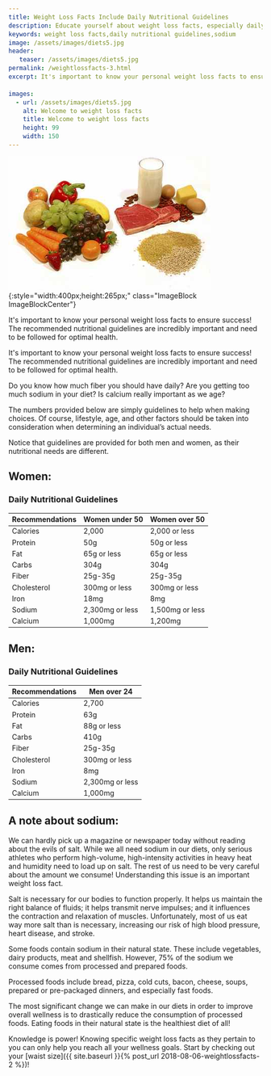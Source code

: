 ```yaml
---
title: Weight Loss Facts Include Daily Nutritional Guidelines
description: Educate yourself about weight loss facts, especially daily nutritional guidelines and dangers of sodium, to assist with diet  and wellness planning.
keywords: weight loss facts,daily nutritional guidelines,sodium
image: /assets/images/diets5.jpg
header:
   teaser: /assets/images/diets5.jpg
permalink: /weightlossfacts-3.html
excerpt: It's important to know your personal weight loss facts to ensure success! The recommended nutritional guidelines are incredibly important and need to be followed for optimal health.

images:
  - url: /assets/images/diets5.jpg
    alt: Welcome to weight loss facts
    title: Welcome to weight loss facts
    height: 99
    width: 150
---
```


![Welcome to weight loss facts](/assets/images/diets5.jpg){:style="width:400px;height:265px;" class="ImageBlock ImageBlockCenter"}

It's important to know your personal weight loss facts to ensure success! The recommended nutritional guidelines are incredibly important and need to be followed for optimal health.

It's important to know your personal weight loss facts to ensure success! The recommended nutritional guidelines are incredibly important and need to be followed for optimal health.

Do you know how much fiber you should have daily? Are you getting too much sodium in your diet? Is calcium really important as we age?

The numbers provided below are simply guidelines to help when making choices. Of course, lifestyle, age, and other factors should be taken into consideration when determining an individual’s actual needs.

Notice that guidelines are provided for both men and women, as their nutritional needs are different.

## Women:
### Daily Nutritional Guidelines

| Recommendations | Women under 50 | Women over 50 |
|-----------------|----------------|---------------|
| Calories | 2,000 | 2,000 or less |
| Protein | 50g | 50g or less |
| Fat | 65g or less | 65g or less |
| Carbs | 304g | 304g |
| Fiber | 25g-35g | 25g-35g |
| Cholesterol | 300mg or less | 300mg or less |
| Iron | 18mg | 8mg |
| Sodium | 2,300mg or less | 1,500mg or less |
| Calcium | 1,000mg | 1,200mg |

## Men:
### Daily Nutritional Guidelines

| Recommendations | Men over 24        |
|-----------------|--------------------|
| Calories | 2,700 |
| Protein | 63g |
| Fat | 88g or less |
| Carbs | 410g |
| Fiber | 25g-35g |
| Cholesterol | 300mg or less |
| Iron | 8mg |
| Sodium | 2,300mg or less |
| Calcium | 1,000mg |

## A note about sodium:

We can hardly pick up a magazine or newspaper today without reading about the evils of salt. While we all need sodium in our diets, only serious athletes who perform high-volume, high-intensity activities in heavy heat and humidity need to load up on salt. The rest of us need to be very careful about the amount we consume! Understanding this issue is an important weight loss fact.

Salt is necessary for our bodies to function properly. It helps us maintain the right balance of fluids; it helps transmit nerve impulses; and it influences the contraction and relaxation of muscles. Unfortunately, most of us eat way more salt than is necessary, increasing our risk of high blood pressure, heart disease, and stroke.

Some foods contain sodium in their natural state. These include vegetables, dairy products, meat and shellfish. However, 75% of the sodium we consume comes from processed and prepared foods.

Processed foods include bread, pizza, cold cuts, bacon, cheese, soups, prepared or pre-packaged dinners, and especially fast foods.

The most significant change we can make in our diets in order to improve overall wellness is to drastically reduce the consumption of processed foods. Eating foods in their natural state is the healthiest diet of all!

Knowledge is power! Knowing specific weight loss facts as they pertain to you can only help you reach all your wellness goals. Start by checking out your [waist size]({{ site.baseurl }}{% post_url 2018-08-06-weightlossfacts-2 %})!


